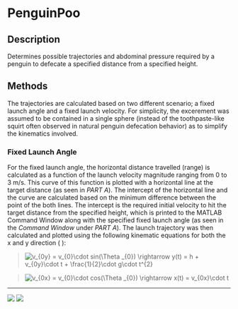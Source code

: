 # PenguinPoo

## Description
Determines possible trajectories and abdominal pressure required by a penguin to defecate a specified distance from a specified height.

## Methods
The trajectories are calculated based on two different scenario; a fixed launch angle and a fixed launch velocity. For simplicity, the excerement was assumed to be contained in a single sphere (instead of the toothpaste-like squirt often observed in natural penguin defecation behavior) as to simplify the kinematics involved.

### Fixed Launch Angle
For the fixed launch angle, the horizontal distance travelled (range) is calculated as a function of the launch velocity magnitude ranging from 0 to 3 m/s. This curve of this function is plotted with a horizontal line at the target distance (as seen in *PART A*). The intercept of the horizontal line and the curve are calculated based on the minimum difference between the point of the both lines. The intercept is the required initial velocity to hit the target distance from the specified height, which is printed to the MATLAB Command Window along with the specified fixed launch angle (as seen in the *Command Window* under *PART A*). The launch trajectory was then calculated and plotted using the following kinematic equations for both the x and y direction (  ):

> <img src="https://latex.codecogs.com/svg.image?v_{0y}&space;=&space;v_{0}\cdot&space;sin(\Theta&space;_{0})&space;\rightarrow&space;&space;y(t)&space;=&space;h&space;&plus;&space;v_{0y}\cdot&space;t&space;&plus;&space;\frac{1}{2}\cdot&space;g\cdot&space;t^{2}" title="v_{0y} = v_{0}\cdot sin(\Theta _{0}) \rightarrow y(t) = h + v_{0y}\cdot t + \frac{1}{2}\cdot g\cdot t^{2}" />

> <img src="https://latex.codecogs.com/svg.image?v_{0x}&space;=&space;v_{0}\cdot&space;cos(\Theta&space;_{0})&space;\rightarrow&space;&space;x(t)&space;=&space;v_{0x}\cdot&space;t" title="v_{0x} = v_{0}\cdot cos(\Theta _{0}) \rightarrow x(t) = v_{0x}\cdot t" />

---

<img src="https://github.com/arzafiruddin/PenguinPoo/blob/8673964bf02aa7d67ccfbe8ce5e02fd1c79d40c2/readme_assets/h_gif.gif">

<img src="https://github.com/arzafiruddin/PenguinPoo/blob/8673964bf02aa7d67ccfbe8ce5e02fd1c79d40c2/readme_assets/d_gif.gif">
